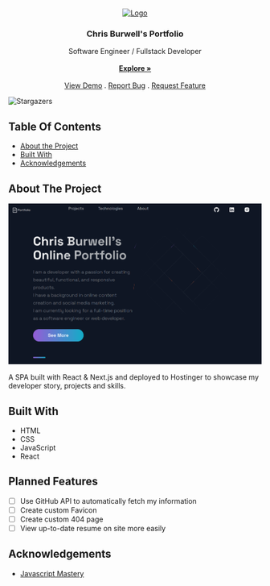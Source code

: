 <br/>
<p align="center">
  <a href="https://github.com/countchrisdo/portfolio">
    <img src="https://cdn.onlinewebfonts.com/svg/img_65295.png" alt="Logo" width="80" height="80">
  </a>

  <h3 align="center">Chris Burwell's Portfolio</h3>

  <p align="center">
    Software Engineer / Fullstack Developer 
    <br/>
    <br/>
    <a href="https://github.com/countchrisdo/portfolio"><strong>Explore »</strong></a>
    <br/>
    <br/>
    <a href="https://github.com/countchrisdo/portfolio">View Demo</a>
    .
    <a href="https://github.com/countchrisdo/portfolio/issues">Report Bug</a>
    .
    <a href="https://github.com/countchrisdo/portfolio/issues">Request Feature</a>
  </p>
</p>

![Stargazers](https://img.shields.io/github/stars/countchrisdo/portfolio?style=social) 

## Table Of Contents

* [About the Project](#about-the-project)
* [Built With](#built-with)
* [Acknowledgements](#acknowledgements)

## About The Project

![Screen Shot](public/images/port.png)

A SPA built with React & Next.js and deployed to Hostinger to showcase my developer story, projects and skills.

## Built With

- HTML
- CSS
- JavaScript
- React

## Planned Features

- [ ] Use GitHub API to automatically fetch my information
- [ ] Create custom Favicon
- [ ] Create custom 404 page
- [ ] View up-to-date resume on site more easily

## Acknowledgements

* [Javascript Mastery](https://javascriptmastery.eo.page/)

